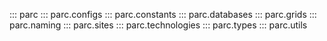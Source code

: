 ::: parc
::: parc.configs
::: parc.constants
::: parc.databases
::: parc.grids
::: parc.naming
::: parc.sites
::: parc.technologies
::: parc.types
::: parc.utils
